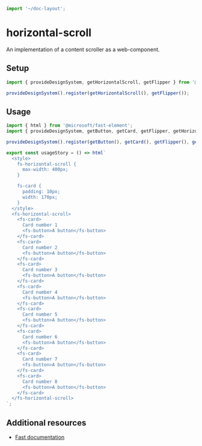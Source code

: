 ```js script
import '~/doc-layout';
```

# horizontal-scroll

An implementation of a content scroller as a web-component.

## Setup

```ts
import { provideDesignSystem, getHorizontalScroll, getFlipper } from '@divriots/starter-furious';

provideDesignSystem().register(getHorizontalScroll(), getFlipper());
```

## Usage

```js preview-story
import { html } from '@microsoft/fast-element';
import { provideDesignSystem, getButton, getCard, getFlipper, getHorizontalScroll } from '@divriots/starter-furious';

provideDesignSystem().register(getButton(), getCard(), getFlipper(), getHorizontalScroll());

export const usageStory = () => html`
  <style>
    fs-horizontal-scroll {
      max-width: 400px;
    }

    fs-card {
      padding: 10px;
      width: 170px;
    }
  </style>
  <fs-horizontal-scroll>
    <fs-card>
      Card number 1
      <fs-button>A button</fs-button>
    </fs-card>
    <fs-card>
      Card number 2
      <fs-button>A button</fs-button>
    </fs-card>
    <fs-card>
      Card number 3
      <fs-button>A button</fs-button>
    </fs-card>
    <fs-card>
      Card number 4
      <fs-button>A button</fs-button>
    </fs-card>
    <fs-card>
      Card number 5
      <fs-button>A button</fs-button>
    </fs-card>
    <fs-card>
      Card number 6
      <fs-button>A button</fs-button>
    </fs-card>
    <fs-card>
      Card number 7
      <fs-button>A button</fs-button>
    </fs-card>
    <fs-card>
      Card number 8
      <fs-button>A button</fs-button>
    </fs-card>
  </fs-horizontal-scroll>
`;
```

## Additional resources

- [Fast documentation](https://github.com/microsoft/fast/blob/master/packages/web-components/fast-foundation/src/horizontal-scroll/README.md)
